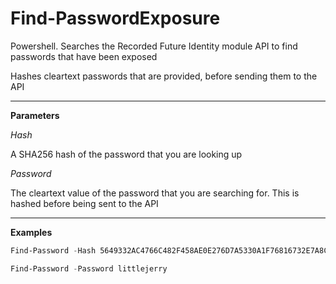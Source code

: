 # Find-PasswordExposure

Powershell.  Searches the Recorded Future Identity module API to find passwords that have been exposed

Hashes cleartext passwords that are provided, before sending them to the API
        
---

**Parameters**

_Hash_

A SHA256 hash of the password that you are looking up

_Password_

The cleartext value of the password that you are searching for.  This is hashed before being sent to the API

---

**Examples**
        
```powershell
Find-Password -Hash 5649332AC4766C482F458AE0E276D7A5330A1F76816732E7A8C0BE9CCDFA2D1A
```

```powershell
Find-Password -Password littlejerry
```
